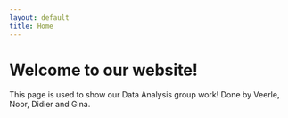 ```yaml
---
layout: default
title: Home
---
```


# Welcome to our website!

This page is used to show our Data Analysis group work! Done by Veerle, Noor, Didier and Gina.
